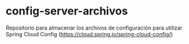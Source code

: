 # config-server-archivos
Repositorio para almacenar los archivos de configuración para utilizar Spring Cloud Config (https://cloud.spring.io/spring-cloud-config/)
